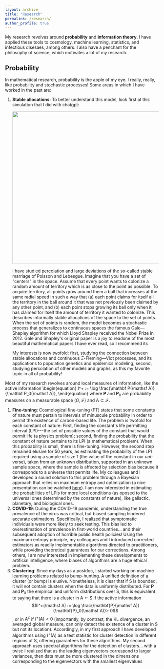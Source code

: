 ```yaml
---
layout: archive
title: "Research"
permalink: /research/
author_profile: true
---
```



My research revolves around **probability** and **information theory**. I have applied these tools to cosmology, machine learning, statistics, and infectious disesaes, among others. I also have a penchant for the philosophy of science, which motivates a lot of my research. 

## Probability

In mathematical research, probability is the apple of my eye. I really, really, like probability and stochastic processes! Some areas in which I have worked in the past are:

1. **Stable allocations**: To better understand this model, look first at this simulation that I did with chatgpt:
   <center>
   <img src="https://github.com/user-attachments/assets/dbfd1f4b-fd22-41da-9fc2-56098e6cc7fa" width="500" height="500">
   </center>
   
   I have studied [percolation](https://arxiv.org/pdf/0909.5325) and [large deviations](https://arxiv.org/pdf/0911.1429) of the so-called stable marriage of Poisson and Lebesgue. Imagine that you have a set of "centers" in the space. Assume that every point wants to colonize a random amount of territory which is as close to the point as possible. To acquire territory, all points grow around them a ball that increases at the same radial speed in such a way that (a) each point claims for itself all the territory in the ball around it that was not previously been claimed by any other point, and (b) each point stops growing its ball only when it has claimed for itself the amount of territory it wanted to colonize. This describes informally stable allocations of the space to the set of points. When the set of points is random, the model becomes a stochastic process that generalizes to continuous spaces the famous Gale—Shapley algorithm for which Lloyd Shapley received the Nobel Prize in 2012. Gale and Shapley's original paper is a joy to readone of the most beautiful mathematical papers I have ever read, so I recommend its  

  
   My interests is now twofold: first, studying the connection between stable allocations and continuous $\Xi$-Fleming—Viot processes, and its  applications to population genetics and epidemics modeling; second, studying percolation of other models and graphs, as this my favorite topic in all of probability! 


Most of my research revolves around local measures of information, like the active information
\begin{equation}
  I^+ := \log \frac{\mathbf P(\mathsf A)}{\mathbf P_0(\mathsf A)},
\end{equation}
where $\mathbf P$ and $\mathbf P_0$ are probability measures on a measurable space $(\Omega, \mathcal F)$ and $\mathsf A \subset \mathcal F$.
1. **Fine-tuning**: Cosmological fine-tuning (FT) states that some constants of nature must pertain to intervals of minuscule probability in
order to permit the existence of carbon-based life. The problem is twofold for each constant of nature: First, finding the constant's life permitting interval (LPI)---the set of possible values of the constant that would permit life (a physics problem); second, finding the probability that the constant of nature pertains to its LPI (a mathematical problem). When this probability is small, there is fine-tuning. However, the second step remained elusive for 50 years, as estimating the probability of the LPI required using a sample of size 1 (the value of the constant in our _uni_-verse), taken from an unknown distribution, supported in an unknown sample space, where the sample is affected by selection bias because it corresponds to a universe that permits life. My colleagues and I developed a sound solution to this problem through a Bayesian approach that relies on maximum entropy and optimization (a nice presentation can be watched [here](https://www.youtube.com/watch?v=3_ZrLrrSTTE)). I am now interested in estimating the probabilities of LPIs for more local conditions (as oposed to the universal ones determined by the constants of nature), like gallactic, planetary, and biological ones. 
2. **COVID-19**: During the COVID-19 pandemic, understanding the true prevalence of the virus was critical, but biased sampling hindered accurate estimations. Specifically, I realized that symptomatic individuals were more likely to seek testing. This bias led to overestimation of prevalence in first-world countries... and their subsequent adoption of horrible public health policies! Using the maximum entropy principle, my colleagues and I introduced corrected estimators as readily implementable algorithms directed to practitioners, while providing theoretical guarantees for our corrections. Among others, I am now interested in implementing these developments to artificial intelligence, where biases of algorithms are a huge ethical problem.
3. **Clustering**: Since my days as a postdoc, I started working on machine learning problems related to bump-hunting. A unified definition of a cluster (or bump) is elusive. Nonetheless, it is clear that if $\mathsf S$ is bounded, it will not contain clusters when the data is uniformly distributed. For $\mathbf P$ and $\mathbf P_0$ the empirical and uniform distributions over $\mathsf S$, this is equivalent to saying that there is a cluster in $\mathsf A \subset \mathsf S$ if the active information $$I^+(\mathsf A) := \log \frac{\mathbf{P}(\mathsf A)}{\mathbf{P}_0(\mathsf A)}> 0$$, or in $\mathsf A^c$ if $I^+(\mathsf A) < 0$ (importantly, by contrast, the KL divergence, an averaged global measure, can only detect the existence of a cluster in $\mathsf S$ but not its location). Accordingly, in my first approach I have developed algorithms using $I^+(\mathsf A)$ as a test statistic for cluster detection in different regions of $\mathsf S$, offering guarantees for these algorithms. My second approach uses spectral algorithms for the detection of clusters... with a twist: I realized that as the leading eigenvectors correspond to larger variances, then data must be more clustered in the dimensions corresponding to the eigenvectors with the smallest eigenvalues

